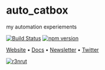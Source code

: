 auto_catbox
==========

my automation experiements

[![Build Status](https://travis-ci.org/r3nrut/auto_catbox.svg?branch=master)](https://travis-ci.org/r3nrut/auto_catbox)
[![npm version](https://badge.fury.io/js/r3nrut.svg)](https://badge.fury.io/js/r3nrut)

[Website](http://www.r3nrut.com) • [Docs](https://r3nrut.com/docs/) • [Newsletter](http://skullhacker.net) • [Twitter](https://twitter.com/dturner_tech)

[![r3nrut](http://r3nrut.com/r3nrut/837/r3nrut-logo.png)](http://r3nrut.com)
